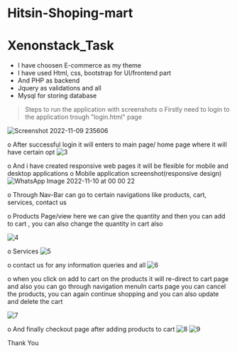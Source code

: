 # Hitsin-Shoping-mart
# Xenonstack_Task

* I have choosen E-commerce as my theme 
* I have used Html, css, bootstrap for UI/frontend part
* And PHP as backend 
* Jquery as validations and all
* Mysql for storing database

> Steps to run the application with screenshots
o Firstly need to login to the application trough  "login.html" page

![Screenshot 2022-11-09 235606](https://user-images.githubusercontent.com/90122849/200980895-48716416-b31b-4f34-9572-58bd11466dbe.jpg)

o After successful login it will enters to main page/ home page where it will have certain opt
![3](https://user-images.githubusercontent.com/90122849/200980982-8bb4a1d4-12dc-4566-9898-37aa92837da1.jpg)

o And i have created responsive web pages it will be flexible for mobile and desktop applications
o Mobile application screenshot(responsive design)
![WhatsApp Image 2022-11-10 at 00 00 22](https://user-images.githubusercontent.com/90122849/200980993-0ec18b2b-0aaf-4470-a800-1eb7951c0265.jpg)


o Through Nav-Bar can go to certain navigations like products, cart, services, contact us

o Products Page/view here we can give the quantity and then you can add to cart , you can also change the quantity in cart also

![4](https://user-images.githubusercontent.com/90122849/200981017-f0590f6d-9007-4165-8dd4-872e4d4662d3.jpg)



o Services
![5](https://user-images.githubusercontent.com/90122849/200981024-6836cf28-0fee-4cdd-b56b-de77b7ca2a0e.jpg)


o contact us for any information queries and all
![6](https://user-images.githubusercontent.com/90122849/200981039-7b259355-340b-429f-9e3d-35d86c3ccf2d.jpg)

o when you click on add to cart on the products it will re-direct to cart page and also you can go through navigation menuIn carts page you can cancel the products, you can again continue shopping and you can also update and delete the cart

![7](https://user-images.githubusercontent.com/90122849/200981055-307b2159-33eb-4af5-ba8c-7f26d3bee1f7.jpg)

o And finally checkout page after adding products to cart
![8](https://user-images.githubusercontent.com/90122849/200981060-074468be-c3ae-487b-910d-db014c89fdf0.jpg)
![9](https://user-images.githubusercontent.com/90122849/200985570-f4da7a07-de40-4c49-93d9-ef6f1bf57757.jpg)



Thank You









